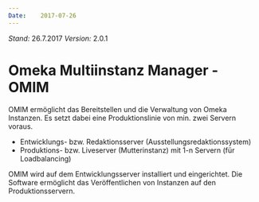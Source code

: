 ```yaml
---
Date:    2017-07-26
---
```


*Stand:* 26.7.2017
*Version:* 2.0.1

Omeka Multiinstanz Manager - OMIM
=================================

OMIM ermöglicht das Bereitstellen und die Verwaltung von Omeka Instanzen.
Es setzt dabei eine Produktionslinie von min. zwei Servern voraus.

- Entwicklungs- bzw. Redaktionsserver (Ausstellungsredaktionssystem)
- Produktions- bzw. Liveserver (Mutterinstanz) mit 1-n Servern (für Loadbalancing)

OMIM wird auf dem Entwicklungsserver installiert und eingerichtet.
Die Software ermöglicht das Veröffentlichen von Instanzen auf den Produktionsservern.

